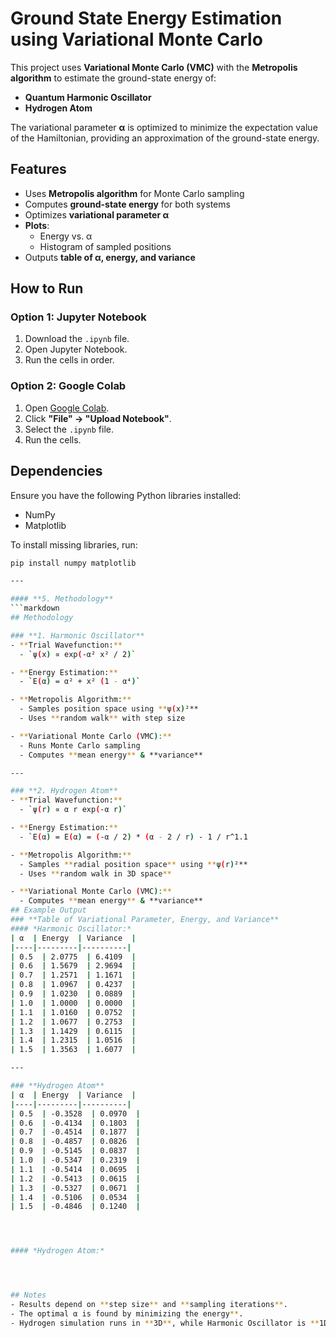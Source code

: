 # Ground State Energy Estimation using Variational Monte Carlo  

This project uses **Variational Monte Carlo (VMC)** with the **Metropolis algorithm** to estimate the ground-state energy of:  

- **Quantum Harmonic Oscillator**  
- **Hydrogen Atom**  

The variational parameter **α** is optimized to minimize the expectation value of the Hamiltonian, providing an approximation of the ground-state energy.
## Features  
- Uses **Metropolis algorithm** for Monte Carlo sampling  
- Computes **ground-state energy** for both systems  
- Optimizes **variational parameter α**  
- **Plots**:  
  - Energy vs. α  
  - Histogram of sampled positions  
- Outputs **table of α, energy, and variance**  
## How to Run  

### **Option 1: Jupyter Notebook**  
1. Download the `.ipynb` file.  
2. Open Jupyter Notebook.  
3. Run the cells in order.  

### **Option 2: Google Colab**  
1. Open [Google Colab](https://colab.research.google.com/).  
2. Click **"File" → "Upload Notebook"**.  
3. Select the `.ipynb` file.  
4. Run the cells.  
## Dependencies  
Ensure you have the following Python libraries installed:  
- NumPy  
- Matplotlib  

To install missing libraries, run:  
```bash
pip install numpy matplotlib

---

#### **5. Methodology**  
```markdown
## Methodology  

### **1. Harmonic Oscillator**  
- **Trial Wavefunction:**  
  - `ψ(x) ∝ exp(-α² x² / 2)`  

- **Energy Estimation:**  
  - `E(α) = α² + x² (1 - α⁴)`  

- **Metropolis Algorithm:**  
  - Samples position space using **ψ(x)²**  
  - Uses **random walk** with step size  

- **Variational Monte Carlo (VMC):**  
  - Runs Monte Carlo sampling  
  - Computes **mean energy** & **variance**  

---

### **2. Hydrogen Atom**  
- **Trial Wavefunction:**  
  - `ψ(r) ∝ α r exp(-α r)`  

- **Energy Estimation:**  
  - `E(α) = E(α) = (-α / 2) * (α - 2 / r) - 1 / r^1.1  

- **Metropolis Algorithm:**  
  - Samples **radial position space** using **ψ(r)²**  
  - Uses **random walk in 3D space**  

- **Variational Monte Carlo (VMC):**  
  - Computes **mean energy** & **variance**  
## Example Output  
### **Table of Variational Parameter, Energy, and Variance**  
#### *Harmonic Oscillator:*  
| α  | Energy  | Variance  |
|----|---------|----------|
| 0.5  | 2.0775  | 6.4109  |
| 0.6  | 1.5679  | 2.9694  |
| 0.7  | 1.2571  | 1.1671  |
| 0.8  | 1.0967  | 0.4237  |
| 0.9  | 1.0230  | 0.0889  |
| 1.0  | 1.0000  | 0.0000  |
| 1.1  | 1.0160  | 0.0752  |
| 1.2  | 1.0677  | 0.2753  |
| 1.3  | 1.1429  | 0.6115  |
| 1.4  | 1.2315  | 1.0516  |
| 1.5  | 1.3563  | 1.6077  |

---

### **Hydrogen Atom**
| α  | Energy  | Variance  |
|----|---------|----------|
| 0.5  | -0.3528  | 0.0970  |
| 0.6  | -0.4134  | 0.1803  |
| 0.7  | -0.4514  | 0.1877  |
| 0.8  | -0.4857  | 0.0826  |
| 0.9  | -0.5145  | 0.0837  |
| 1.0  | -0.5347  | 0.2319  |
| 1.1  | -0.5414  | 0.0695  |
| 1.2  | -0.5413  | 0.0615  |
| 1.3  | -0.5327  | 0.0671  |
| 1.4  | -0.5106  | 0.0534  |
| 1.5  | -0.4846  | 0.1240  |




#### *Hydrogen Atom:*  




## Notes  
- Results depend on **step size** and **sampling iterations**.  
- The optimal α is found by minimizing the energy**.  
- Hydrogen simulation runs in **3D**, while Harmonic Oscillator is **1D**.  






 


